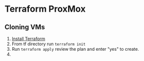 # Terraform ProxMox

## Cloning VMs
1. [Install Terraform](https://developer.hashicorp.com/terraform/tutorials/aws-get-started/install-cli)
1. From tf directory run `terraform init`
1. Run `terraform apply` review the plan and enter "yes" to create. 
1. 